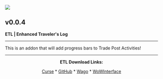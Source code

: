 [![](https://img.shields.io/static/v1?label=Donate&message=CashApp&color=brightgreen)](https://bit.ly/3fyxxSU)

v0.0.4
------------------------------

**ETL | Enhanced Traveler's Log**

------------------------------

This is an addon that will add progress bars to Trade Post Activities!

------------------------------
<div align="center">

**ETL Download Links:**

[Curse](https://legacy.curseforge.com/wow/addons/enhanced-travelers-log "This link takes you to the Curseforge.com website, you may download it here and help support the developers.") * [GitHub](https://github.com/donniedice/Enhanced_Travelers_Log "This link takes you to the GitHub.com website, you may download it here.") * [Wago](https://addons.wago.io/addons/enhanced-travelers-log "This link takes you to the Wago.io website, you may download it here and help support the developers.") * [WoWInterface](https://www.wowinterface.com/downloads/info26643-EnhancedTravelersLog.html "This link takes you to the WoWInterface.com website, you may download it here.")

</div>
